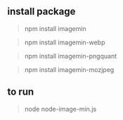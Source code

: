 ## install package

> npm install imagemin 

> npm install imagemin-webp

> npm install imagemin-pngquant 

> npm install imagemin-mozjpeg


## to run
> node node-image-min.js  